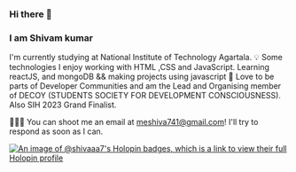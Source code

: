 ### Hi there 👋
### I am Shivam kumar
  I'm currently studying at National Institute of Technology Agartala.
💡 Some technologies I enjoy working with HTML ,CSS and  JavaScript.
 Learning reactJS, and mongoDB &&  making projects using javascript 
🌳  Love to be parts of Developer Communities and am the Lead and Organising member of DECOY (STUDENTS SOCIETY FOR DEVELOPMENT CONSCIOUSNESS).
Also SIH 2023 Grand Finalist.



👨🏻‍💻  You can shoot me an email at meshiva741@gmail.com! I'll try to respond as soon as I can.
<!--
**shivaaa7/shivaaa7** is a ✨ _special_ ✨ repository because its `README.md` (this file) appears on your GitHub profile.

Here are some ideas to get you started:

- 🔭 I’m currently working on ...
- 🌱 I’m currently learning ...
- 👯 I’m looking to collaborate on ...
- 🤔 I’m looking for help with ...
- 💬 Ask me about ...
- 📫 How to reach me: ...
- 😄 Pronouns: ...
- ⚡ Fun fact: ...
-->
[![An image of @shivaaa7's Holopin badges, which is a link to view their full Holopin profile](https://holopin.me/shivaaa7)](https://holopin.io/@shivaaa7)
